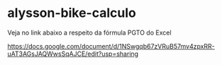 # alysson-bike-calculo

Veja no link abaixo a respeito da fórmula PGTO do Excel

https://docs.google.com/document/d/1NSwgqb67zVRuB57mv4zpxRR-uAT3AGsJAQWwsSqAJCE/edit?usp=sharing
